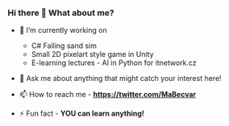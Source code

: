 ### Hi there 👋 What about me?

- 🔭 I’m currently working on 
    - C# Falling sand sim 
  - Small 2D pixelart style game in Unity
  - E-learning lectures - AI in Python for itnetwork.cz
  
- 💬 Ask me about anything that might catch your interest here!

- 📫 How to reach me - **https://twitter.com/MaBecvar**

- ⚡ Fun fact - **YOU can learn anything!**
